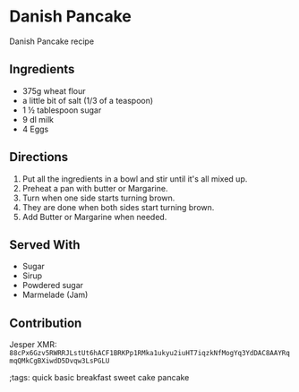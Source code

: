 # Danish Pancake
Danish Pancake recipe

## Ingredients

- 375g wheat flour
- a little bit of salt (1/3 of a teaspoon)
- 1 ½ tablespoon sugar
- 9 dl milk
- 4 Eggs

## Directions
1. Put all the ingredients in a bowl and stir until it's all mixed up.
2. Preheat a pan with butter or Margarine.
3. Turn when one side starts turning brown.
4. They are done when both sides start turning brown.
5. Add Butter or Margarine when needed.

## Served With
- Sugar
- Sirup
- Powdered sugar
- Marmelade (Jam)

## Contribution

Jesper
XMR: `88cPx6Gzv5RWRRJLstUt6hACF1BRKPp1RMka1ukyu2iuHT7iqzkNfMogYq3YdDAC8AAYRqmqQMkCgBXiwdD5Dvqw3LsPGLU`

;tags: quick basic breakfast sweet cake pancake
